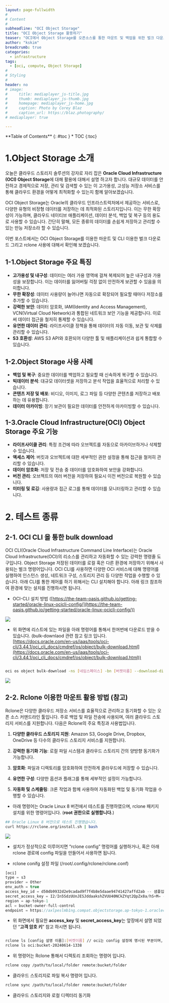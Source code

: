 ```yaml
---
layout: page-fullwidth
#
# Content
#
subheadline: "OCI Object Storage"
title: "OCI Object Storage 활용하기"
teaser: "OCI에서 Object Storage를 오픈소스를 통한 마운트 및 백업을 위한 벌크 다운로드 실습해 보겠습니다."
author: "kskim"
breadcrumb: true
categories:
  - infrastructure
tags:
  - [oci, compute, Object Storage]
#
# Styling
#
header: no
# image:
#     title: mediaplayer_js-title.jpg
#     thumb: mediaplayer_js-thumb.jpg
#     homepage: mediaplayer_js-home.jpg
#     caption: Photo by Corey Blaz
#     caption_url: https://blaz.photography/
# mediaplayer: true

---
```


<div class="panel radius" markdown="1">
**Table of Contents**
{: #toc }
*  TOC
{:toc}
</div>


# 1.Object Storage 소개

오늘은 클라우드 스토리지 솔루션의 강자로 자리 잡은 **Oracle Cloud Infrastructure (OCI) Object Storage**에 대해 활용에 대해서 설명 하고자 합니다. 대규모 데이터를 안전하고 경제적으로 저장, 관리 및 검색할 수 있는 이 고가용성, 고성능 저장소 서비스를 통해 클라우드 환경을 어떻게 최적화할 수 있는지 함께 알아보겠습니다.

OCI Object Storage는 Oracle의 클라우드 인프라스트럭처에서 제공하는 서비스로, 다양한 유형의 비정형 데이터를 저장하는 데 최적화된 스토리지입니다. 이는 무한 확장성이 가능하며, 클라우드 네이티브 애플리케이션, 데이터 분석, 백업 및 복구 등의 용도로 사용할 수 있습니다. 간단히 말해, 모든 종류의 데이터를 손쉽게 저장하고 관리할 수 있는 만능 저장소라 할 수 있습니다.

이번 포스트에서는 OCI Object Storage를 이용한 마운트 및 CLI 이용한  벌크 다운로드 그리고 rclone 사용에 대해서 확인해 보겠습니다.

## 1-1.Object Storage 주요 특징

- **고가용성 및 내구성**: 데이터는 여러 가용 영역에 걸쳐 복제되어 높은 내구성과 가용성을 보장합니다. 이는 데이터를 잃어버릴 걱정 없이 안전하게 보관할 수 있음을 의미합니다.
- **무한 확장성**: 데이터 사용량이 늘어나면 자동으로 확장되어 필요할 때마다 저장소를 추가할 수 있습니다.
- **강력한 보안**: 데이터 암호화, IAM(Identity and Access Management), VCN(Virtual Cloud Network)과 통합된 네트워크 보안 기능을 제공합니다. 이로써 데이터 접근을 철저히 통제할 수 있습니다.
- **유연한 데이터 관리**: 라이프사이클 정책을 통해 데이터의 자동 이동, 보관 및 삭제를 관리할 수 있습니다.
- **S3 호환성**: AWS S3 API와 호환되어 다양한 툴 및 애플리케이션과 쉽게 통합할 수 있습니다.

## 1-2.Object Storage 사용 사례

- **백업 및 복구**: 중요한 데이터를 백업하고 필요할 때 신속하게 복구할 수 있습니다.
- **빅데이터 분석**: 대규모 데이터셋을 저장하고 분석 작업을 효율적으로 처리할 수 있습니다.
- **콘텐츠 저장 및 배포**: 비디오, 이미지, 로그 파일 등 다양한 콘텐츠를 저장하고 배포하는 데 유용합니다.
- **데이터 아카이빙**: 장기 보관이 필요한 데이터를 안전하게 아카이빙할 수 있습니다.

## 1-3.Oracle Cloud Infrastructure(OCI) Object Storage 주요 기능

- **라이프사이클 관리**: 특정 조건에 따라 오브젝트를 자동으로 아카이브하거나 삭제할 수 있습니다.
- **액세스 제어**: 버킷과 오브젝트에 대한 세부적인 권한 설정을 통해 접근을 철저히 관리할 수 있습니다.
- **데이터 암호화**: 저장 및 전송 중 데이터를 암호화하여 보안을 강화합니다.
- **버전 관리**: 오브젝트의 여러 버전을 저장하여 필요시 이전 버전으로 복원할 수 있습니다.
- **미터링 및 로깅**: 사용량과 접근 로그를 통해 데이터를 모니터링하고 관리할 수 있습니다.

# 2. 테스트 종류

## 2-1. OCI CLI 을 통한 bulk download

OCI CLI(Oracle Cloud Infrastructure Command Line Interface)는 Oracle Cloud Infrastructure(OCI)의 리소스를 관리하고 자동화할 수 있는 강력한 명령줄 도구입니다.  Object Storage 저장된 데이터를 로컬 혹은 다른 환경에 저장하기 위해서 사용되는 벌크 명령어입니다.
OCI CLI를 사용하면 다양한 OCI 서비스에 대해 명령어를 실행하여 인스턴스 생성, 네트워크 구성, 스토리지 관리 등 다양한 작업을 수행할 수 있습니다. 아래  CLI를 통한 제어를 하기 위해서는 CLI 설치해야 합니다. 아래 링크 참조하여 환경에 맞는 설치를 진행하시면 됩니다.

- OCI-CLI 설치 방법 ([https://the-team-oasis.github.io/getting-started/oracle-linux-ocicli-config/](https://the-team-oasis.github.io/getting-started/oracle-linux-ocicli-config/))

![](/assets/img/infrastructure/2024/obsmount/objectstorage-mount-0.png)

- 위 화면에 리스트에 있는 파일을 아래 명령어를 통해서 한꺼번에 다운로드 받을 수 있습니다. (bulk-downlaod 관련 참고 링크 입니다. [https://docs.oracle.com/en-us/iaas/tools/oci-cli/3.44.1/oci_cli_docs/cmdref/os/object/bulk-download.html](https://docs.oracle.com/en-us/iaas/tools/oci-cli/3.44.1/oci_cli_docs/cmdref/os/object/bulk-download.html))

```bash

oci os object bulk-download -ns [네임스페이스] -bn [버켓이름] --download-dir [다운로드 저장위치]
```

![](/assets/img/infrastructure/2024/obsmount/objectstorage-mount-1.png)

## 2-2. Rclone 이용한 마운트 활용 방법 (참고)

Rclone은 다양한 클라우드 저장소 서비스를 효율적으로 관리하고 동기화할 수 있는 오픈 소스 커맨드라인 툴입니다. 주로 백업 및 파일 전송에 사용되며, 여러 클라우드 스토리지 서비스를 지원합니다. 다음은 Rclone의 주요 특징과 사용법입니다.

1.	**다양한 클라우드 스토리지 지원**: Amazon S3, Google Drive, Dropbox, OneDrive 등 다수의 클라우드 스토리지 서비스를 지원합니다.

2.	**강력한 동기화 기능**: 로컬 파일 시스템과 클라우드 스토리지 간의 양방향 동기화가 가능합니다.

3.	**암호화**: 파일과 디렉토리를 암호화하여 안전하게 클라우드에 저장할 수 있습니다.

4.	**유연한 구성**: 다양한 옵션과 플래그를 통해 세부적인 설정이 가능합니다.

5.	**자동화 및 스케줄링**: 크론 작업과 함께 사용하여 자동화된 백업 및 동기화 작업을 수행할 수 있습니다.

- 아래 명령어는 Oracle Linux 8 버전에서 테스트를 진행하였으며, rclone 패키지 설치를 위한 명령어입니다. (**root 권한으로 실행합니다.**)

```bash
## Oracle Linux 8 버전으로 테스트 진행했습니다.
curl https://rclone.org/install.sh | bash
```

![](/assets/img/infrastructure/2024/obsmount/objectstorage-mount-7.png)

- 설치가 정상적으로 이루어지면 “rclone config” 명렁어를 실행하거나, 혹은 아래 rclone 경로에 config 파일을 만들어서 사용하면 됩니다.

- rclone conifg 설정 파일 (/root/.config/rclone/rclone.conf)

```jsx
[oci]
type = s3
provider = Other
env_auth = true
access_key_id = d50db9932d2e9cadad9f7f4b8e5daae94741427affd2ab -- 샘플입니다.
secret_access_key = I2/In5SdzUUnJESJddaakshZVUU40NCkZYqt2QpZx8a/hS+M= -- 샘플입니다.
region = ap-tokyo-1
acl = bucket-owner-full-control
endpoint = https://axlpeslmb1ng.compat.objectstorage.ap-tokyo-1.oraclecloud.com -- endpoint는 앞에서 설명한 s3fs endpoint 참고 하시면 됩니다. 
```

- 위 화면에서 필요한 **access_key** 및 **secret_access_key**는 앞장에서 설명 되었던 “**고객 암호 키**” 참고 하시면 됩니다.

```bash

rclone ls [config 설명 이름]:[버켓이름] // oci는 config 설정에 명시된 부분이며, 이후 이름은 버켓이름 입니다. 
rclone ls oci:bucket-20240614-1338 
```

- 위 명령어는 Rclone 통해서 디렉토리 조회하는 명령어 입니다.

```bash
rclone copy /path/to/local/folder remote:bucket/folder
```

- 클라우드 스토리지로 파일 복사 명령어 입니다.

```bash
rclone sync /path/to/local/folder remote:bucket/folder
```

- 클라우드 스토리지와 로컬 디렉터리 동기화

